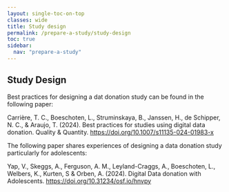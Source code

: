 ```yaml
---
layout: single-toc-on-top
classes: wide
title: Study design
permalink: /prepare-a-study/study-design
toc: true
sidebar:
  nav: "prepare-a-study"
---
```

## Study Design

Best practices for designing a dat donation study can be found in the following paper: 
<div class="notice--warning">
  <p>Carrière, T. C., Boeschoten, L., Struminskaya, B., Janssen, H., de Schipper, N. C., & Araujo, T. (2024). Best practices for studies using digital data donation. Quality & Quantity. <a href="https://doi.org/10.1007/s11135-024-01983-x">https://doi.org/10.1007/s11135-024-01983-x</a></p>
</div>

The following paper shares experiences of designing a data donation study particularly for adolescents:
<div class="notice--success">
  <p>Yap, V., Skeggs, A., Ferguson, A. M., Leyland-Craggs, A., Boeschoten, L., Welbers, K., Kurten, S & Orben, A. (2024). Digital Data donation with Adolescents. <a href="https://doi.org/10.31234/osf.io/hnvpy">https://doi.org/10.31234/osf.io/hnvpy</a></p>
</div>